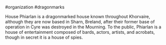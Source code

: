  #organization #dragonmarks 

House Phiarlan is a dragonmarked house known throughout Khorvaire, although they are now based in Sharn, Breland, after their former base of operation in Cyre was destroyed in the Mourning. To the public, Phiarlan is a house of entertainment composed of bards, actors, artists, and acrobats, though in secret it is a house of spies.
